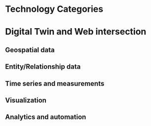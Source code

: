 # Technology Categories

# Digital Twin and Web intersection

## Geospatial data

## Entity/Relationship data

## Time series and measurements

## Visualization

## Analytics and automation
